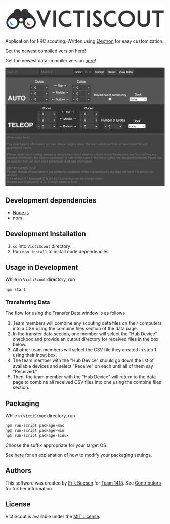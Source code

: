 [<img src="images/readme/header.png" align="center" alt="VictiScout">](https://github.com/frc1418/VictiScout)

Application for FRC scouting. Written using [Electron](http://electron.atom.io/) for easy customization.

Get the newest compiled version [here](https://github.com/frc1418/VictiScout/releases)!

Get the newest data-compiler version [here](https://github.com/Git-HorizonZz/VictiScout-Compiler/releases)!

![Screenshot](images/readme/screenshot.png)

## Development dependencies
* [Node.js](https://nodejs.org)
* [npm](https://npmjs.com)

## Development Installation
1. `cd` into `VictiScout` directory
2. Run `npm install` to install node dependencies.

## Usage in Development
While in `VictiScout` directory, run

    npm start

### Transferring Data
The flow for using the Transfer Data window is as follows
1. Team members will combine any scouting data files on their computers into a CSV using the combine files section of the data page.
2. In the transfer data section, one member will select the "Hub Device" checkbox and provide an output directory for received files in the box below.
3. All other team members will select the CSV file they created in step 1 using their input box.
4. The team member with the "Hub Device" should go down the list of available devices and select "Receive" on each until all of them say "Received."
5. Then, the team member with the "Hub Device" will return to the data page to combine all received CSV files into one using the combine files section.

## Packaging
While in `VictiScout` directory, run

    npm run-script package-mac
    npm run-script package-win
    npm run-script package-linux

Choose the suffix appropriate for your target OS.

See [here](https://github.com/electron-userland/electron-packager#readme) for an explanation of how to modify your packaging settings.

## Authors
This software was created by [Erik Boesen](https://github.com/ErikBoesen) for [Team 1418](https://github.com/frc1418). See [Contributors](https://github.com/frc1418/VictiScout/graphs/contributors) for further information.

## License
VictiScout is available under the [MIT License](LICENSE).
